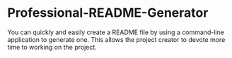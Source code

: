 # Professional-README-Generator
You can quickly and easily create a README file by using a command-line application to generate one. This allows the project creator to devote more time to working on the project.
